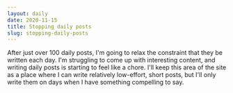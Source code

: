 ```yaml
---
layout: daily
date: 2020-11-15
title: Stopping daily posts
slug: stopping-daily-posts
---
```


After just over 100 daily posts, I'm going to relax the constraint that they be written each day.
I'm struggling to come up with interesting content, and writing daily posts is starting to feel like a chore.
I'll keep this area of the site as a place where I can write relatively low-effort, short posts, but I'll
only write them on days when I have something compelling to say.
